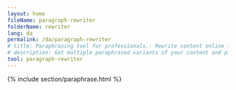```yaml
---
layout: home
fileName: paragraph-rewriter
folderName: rewriter
lang: da
permalink: /da/paragraph-rewriter
# title: Paraphrasing tool for professionals.- Rewrite content online for free.
# description: Get multiple paraphrased variants of your content and pick the best variant for your use case. Only tool which provides this feature. Try it out now !
tool: paragraph-rewriter
---
```

{% include section/paraphrase.html %}
